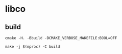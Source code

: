 # libco
## build
```
cmake -H. -Bbuild -DCMAKE_VERBOSE_MAKEFILE:BOOL=OFF

make -j $(nproc) -C build
```
